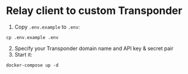 # Relay client to custom Transponder

1. Copy `.env.example` to `.env`:

  ```
  cp .env.example .env
  ```

2. Specify your Transponder domain name and API key & secret pair
3. Start it:

  ```
  docker-compose up -d
  ```